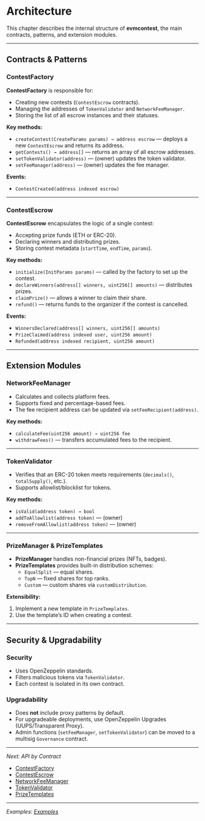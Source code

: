 # Architecture

This chapter describes the internal structure of **evmcontest**, the main contracts, patterns, and extension modules.

---

## Contracts & Patterns

### ContestFactory

**ContestFactory** is responsible for:
- Creating new contests (`ContestEscrow` contracts).
- Managing the addresses of `TokenValidator` and `NetworkFeeManager`.
- Storing the list of all escrow instances and their statuses.

**Key methods:**
- `createContest(CreateParams params) → address escrow` — deploys a new `ContestEscrow` and returns its address.
- `getContests() → address[]` — returns an array of all escrow addresses.
- `setTokenValidator(address)` — (owner) updates the token validator.
- `setFeeManager(address)` — (owner) updates the fee manager.

**Events:**
- `ContestCreated(address indexed escrow)`

---

### ContestEscrow

**ContestEscrow** encapsulates the logic of a single contest:
- Accepting prize funds (ETH or ERC-20).
- Declaring winners and distributing prizes.
- Storing contest metadata (`startTime`, `endTime`, `params`).

**Key methods:**
- `initialize(InitParams params)` — called by the factory to set up the contest.
- `declareWinners(address[] winners, uint256[] amounts)` — distributes prizes.
- `claimPrize()` — allows a winner to claim their share.
- `refund()` — returns funds to the organizer if the contest is cancelled.

**Events:**
- `WinnersDeclared(address[] winners, uint256[] amounts)`
- `PrizeClaimed(address indexed user, uint256 amount)`
- `Refunded(address indexed recipient, uint256 amount)`

---

## Extension Modules

### NetworkFeeManager

- Calculates and collects platform fees.
- Supports fixed and percentage-based fees.
- The fee recipient address can be updated via `setFeeRecipient(address)`.

**Key methods:**
- `calculateFee(uint256 amount) → uint256 fee`
- `withdrawFees()` — transfers accumulated fees to the recipient.

---

### TokenValidator

- Verifies that an ERC-20 token meets requirements (`decimals()`, `totalSupply()`, etc.).
- Supports allowlist/blocklist for tokens.

**Key methods:**
- `isValid(address token) → bool`
- `addToAllowlist(address token)` — (owner)
- `removeFromAllowlist(address token)` — (owner)

---

### PrizeManager & PrizeTemplates

- **PrizeManager** handles non-financial prizes (NFTs, badges).
- **PrizeTemplates** provides built-in distribution schemes:
  - `EqualSplit` — equal shares.
  - `TopN` — fixed shares for top ranks.
  - `Custom` — custom shares via `customDistribution`.

**Extensibility:**
1. Implement a new template in `PrizeTemplates`.
2. Use the template’s ID when creating a contest.

---

## Security & Upgradability

### Security
- Uses OpenZeppelin standards.
- Filters malicious tokens via `TokenValidator`.
- Each contest is isolated in its own contract.

### Upgradability
- Does **not** include proxy patterns by default.
- For upgradeable deployments, use OpenZeppelin Upgrades (UUPS/Transparent Proxy).
- Admin functions (`setFeeManager`, `setTokenValidator`) can be moved to a multisig `Governance` contract.

---

*Next: API by Contract*

- [ContestFactory](api/contestFactory.md)
- [ContestEscrow](api/contestEscrow.md)
- [NetworkFeeManager](api/networkFeeManager.md)
- [TokenValidator](api/tokenValidator.md)
- [PrizeTemplates](api/prizeTemplates.md)

---
*Examples: [Examples](examples.md)*